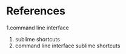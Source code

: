 # References

1.command line interface
1. sublime shortcuts
1. command line interface sublime shortcuts
